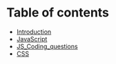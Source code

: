 # Table of contents

* [Introduction](README.md)
* [JavaScript](javascript.md)
* [JS\_Coding\_questions](js_coding_questions.md)
* [CSS](css.md)

